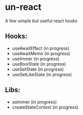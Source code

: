 # un-react
A few simple but useful react hooks

## Hooks:

- useAwaitEffect (in progress)
- useAwaitMemo (in progress)
- useImmer (in progress)
- useBoolState (in progress)
- useSetState (in progress)
- useSetLikeState (in progress)

## Libs:
- asImmer (in progress)
- createStateContext (in progress)
